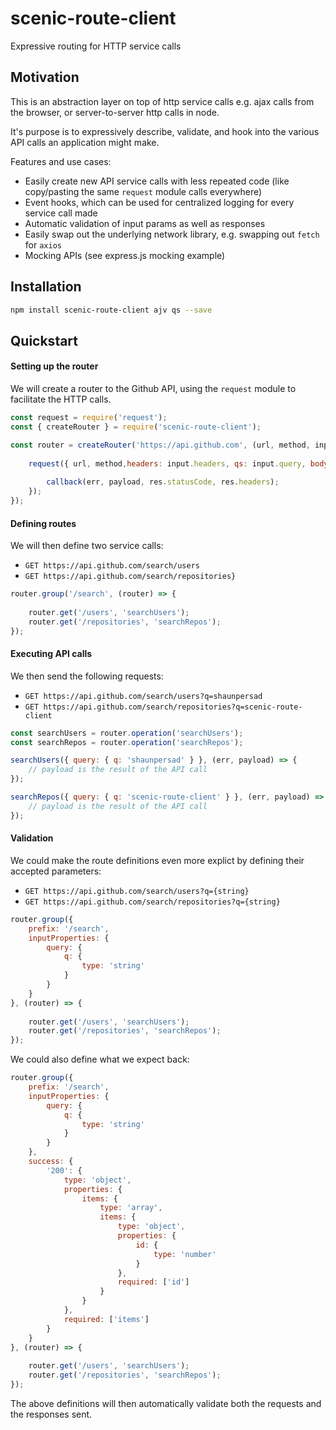# scenic-route-client
Expressive routing for HTTP service calls

## Motivation
This is an abstraction layer on top of http service calls e.g. ajax calls from the browser, or server-to-server http calls in node.

It's purpose is to expressively describe, validate, and hook into the various API calls an application might make.

Features and use cases:
- Easily create new API service calls with less repeated code (like copy/pasting the same `request` module calls everywhere)
- Event hooks, which can be used for centralized logging for every service call made
- Automatic validation of input params as well as responses
- Easily swap out the underlying network library, e.g. swapping out `fetch` for `axios`
- Mocking APIs (see express.js mocking example)

## Installation
```bash
npm install scenic-route-client ajv qs --save
```

## Quickstart

#### Setting up the router
We will create a router to the Github API, using the `request` module to facilitate the HTTP calls.
```js
const request = require('request');
const { createRouter } = require('scenic-route-client');

const router = createRouter('https://api.github.com', (url, method, input, callback) => {
    
    request({ url, method,headers: input.headers, qs: input.query, body: input.body, json: true }, (err, res, payload) => {
        
        callback(err, payload, res.statusCode, res.headers);
    });
});
```
#### Defining routes
We will then define two service calls:
- `GET https://api.github.com/search/users`
- `GET https://api.github.com/search/repositories}`
```js
router.group('/search', (router) => {
   
    router.get('/users', 'searchUsers');
    router.get('/repositories', 'searchRepos');
});
```
#### Executing API calls
We then send the following requests:
- `GET https://api.github.com/search/users?q=shaunpersad`
- `GET https://api.github.com/search/repositories?q=scenic-route-client`
```js
const searchUsers = router.operation('searchUsers');
const searchRepos = router.operation('searchRepos');

searchUsers({ query: { q: 'shaunpersad' } }, (err, payload) => {
    // payload is the result of the API call
});

searchRepos({ query: { q: 'scenic-route-client' } }, (err, payload) => {
    // payload is the result of the API call
});
```
#### Validation
We could make the route definitions even more explict by defining their accepted parameters:
- `GET https://api.github.com/search/users?q={string}`
- `GET https://api.github.com/search/repositories?q={string}`
```js
router.group({ 
    prefix: '/search', 
    inputProperties: { 
        query: { 
            q: { 
                type: 'string' 
            } 
        } 
    }
}, (router) => {
   
    router.get('/users', 'searchUsers');
    router.get('/repositories', 'searchRepos');
});
```
We could also define what we expect back:
```js
router.group({ 
    prefix: '/search', 
    inputProperties: { 
        query: { 
            q: { 
                type: 'string' 
            } 
        } 
    },
    success: {
        '200': {
            type: 'object',
            properties: {
                items: {
                    type: 'array',
                    items: {
                        type: 'object',
                        properties: {
                            id: {
                                type: 'number'
                            }
                        },
                        required: ['id']
                    }
                }
            },
            required: ['items']
        }
    }
}, (router) => {
   
    router.get('/users', 'searchUsers');
    router.get('/repositories', 'searchRepos');
});
```
The above definitions will then automatically validate both the requests and the responses sent.